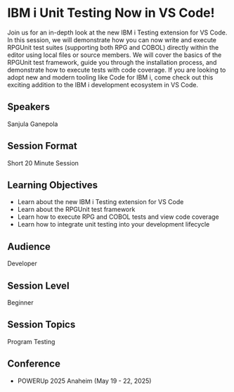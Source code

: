 # IBM i Unit Testing Now in VS Code!

Join us for an in-depth look at the new IBM i Testing extension for VS Code. In this session, we will demonstrate how you can now write and execute RPGUnit test suites (supporting both RPG and COBOL) directly within the editor using local files or source members. We will cover the basics of the RPGUnit test framework, guide you through the installation process, and demonstrate how to execute tests with code coverage. If you are looking to adopt new and modern tooling like Code for IBM i, come check out this exciting addition to the IBM i development ecosystem in VS Code.

## Speakers
Sanjula Ganepola

## Session Format
Short 20 Minute Session

## Learning Objectives
* Learn about the new IBM i Testing extension for VS Code
* Learn about the RPGUnit test framework
* Learn how to execute RPG and COBOL tests and view code coverage
* Learn how to integrate unit testing into your development lifecycle

## Audience
Developer

## Session Level
Beginner

## Session Topics
Program Testing
 
## Conference
* POWERUp 2025 Anaheim (May 19 - 22, 2025)